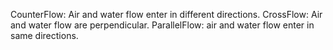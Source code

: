 ﻿CounterFlow: Air and water flow enter in different directions.
CrossFlow: Air and water flow are perpendicular.
ParallelFlow: air and water flow enter in same directions.